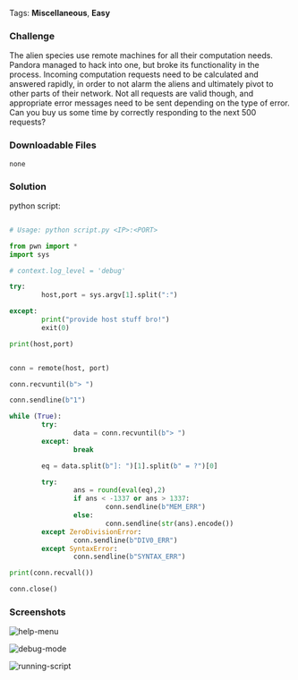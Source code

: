 
Tags: **Miscellaneous**, **Easy**

### Challenge
The alien species use remote machines for all their computation needs. Pandora managed to hack into one, but broke its functionality in the process. Incoming computation requests need to be calculated and answered rapidly, in order to not alarm the aliens and ultimately pivot to other parts of their network. Not all requests are valid though, and appropriate error messages need to be sent depending on the type of error. Can you buy us some time by correctly responding to the next 500 requests?


### Downloadable Files
`none`

### Solution

python script:
```python

# Usage: python script.py <IP>:<PORT>

from pwn import *
import sys

# context.log_level = 'debug'

try:
        host,port = sys.argv[1].split(":")

except:
        print("provide host stuff bro!")
        exit(0)

print(host,port)


conn = remote(host, port)

conn.recvuntil(b"> ")

conn.sendline(b"1")

while (True):
        try:
                data = conn.recvuntil(b"> ")
        except:
                break

        eq = data.split(b"]: ")[1].split(b" = ?")[0]

        try:
                ans = round(eval(eq),2)
                if ans < -1337 or ans > 1337:
                        conn.sendline(b"MEM_ERR")
                else:
                        conn.sendline(str(ans).encode())
        except ZeroDivisionError:
                conn.sendline(b"DIV0_ERR")
        except SyntaxError:
                conn.sendline(b"SYNTAX_ERR")

print(conn.recvall())

conn.close()

```

### Screenshots

![help-menu](https://user-images.githubusercontent.com/74212182/226181126-66f32455-4d5c-4334-b0fd-2364e6332cc3.png)

![debug-mode](https://user-images.githubusercontent.com/74212182/226181164-25f096b9-a571-481f-a284-a8c1e1e30abc.png)

![running-script](https://user-images.githubusercontent.com/74212182/226181010-b63c9c2f-e24d-4a3a-a9d9-16078ac122bc.png)
